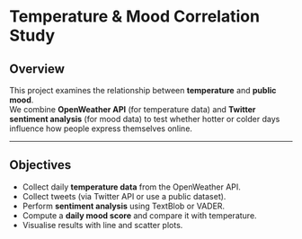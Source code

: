 # Temperature & Mood Correlation Study  

## Overview  
This project examines the relationship between **temperature** and **public mood**.  
We combine **OpenWeather API** (for temperature data) and **Twitter sentiment analysis** (for mood data) to test whether hotter or colder days influence how people express themselves online.  

---

## Objectives  
- Collect daily **temperature data** from the OpenWeather API.  
- Collect tweets (via Twitter API or use a public dataset).  
- Perform **sentiment analysis** using TextBlob or VADER.  
- Compute a **daily mood score** and compare it with temperature.  
- Visualise results with line and scatter plots.  

